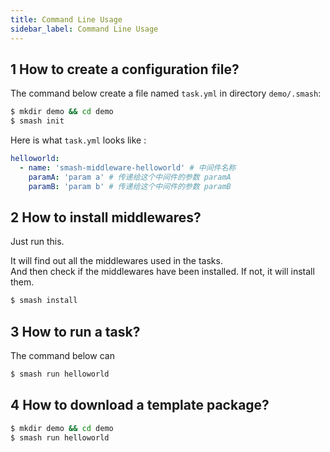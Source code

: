 ```yaml
---
title: Command Line Usage
sidebar_label: Command Line Usage
---
```


## 1 How to create a configuration file?

The command below create a file named `task.yml` in directory `demo/.smash`:

```bash
$ mkdir demo && cd demo
$ smash init
```

Here is what `task.yml` looks like :

```yml
helloworld:
  - name: 'smash-middleware-helloworld' # 中间件名称
    paramA: 'param a' # 传递给这个中间件的参数 paramA
    paramB: 'param b' # 传递给这个中间件的参数 paramB
```

## 2 How to install middlewares?

Just run this.

It will find out all the middlewares used in the tasks.<br>And then check if the middlewares have been installed. If
not, it will install them.

```bash
$ smash install
```

## 3 How to run a task?

The command below can

```bash
$ smash run helloworld
```

## 4 How to download a template package?

```bash
$ mkdir demo && cd demo
$ smash run helloworld
```
